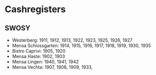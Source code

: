 # Cashregisters

## SWOSY

- Westerberg: 1911, 1912, 1913, 1922, 1923, 1925, 1926, 1927
- Mensa Schlossgarten: 1914, 1915, 1916, 1917, 1918, 1919, 1930, 1935
- Bistro Caprivi: 1905, 1920
- Mensa Haste: 1902, 1903
- Mensa Lingen: 1940, 1941, 1942
- Mensa Vechta: 1907, 1908, 1909, 1933, 